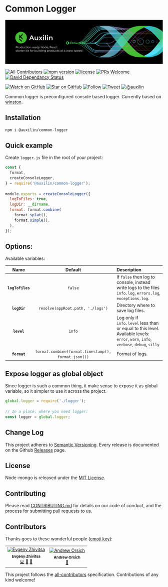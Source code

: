 # Common Logger

[![Auxilin.com — Production ready Node, React starter kit for building products at a warp speed](https://raw.githubusercontent.com/auxilincom/component-template/master/assets/cover-black.png)](https://github.com/auxilincom/auxilin)

[![All Contributors](https://img.shields.io/badge/all_contributors-2-orange.svg?style=flat-square)](#contributors-)
[![npm version](https://badge.fury.io/js/%40auxilin%2Fcommon-logger.svg)](https://badge.fury.io/js/%40auxilin%2Fcommon-logger) 
[![license](https://img.shields.io/github/license/mashape/apistatus.svg?style=flat-square)](https://github.com/auxilincom/common-logger/blob/master/LICENSE)
[![PRs Welcome](https://img.shields.io/badge/PRs-welcome-brightgreen.svg?style=flat-square)](http://makeapullrequest.com)
[![David Dependancy Status](https://david-dm.org/auxilincom/common-logger.svg)](https://david-dm.org/auxilincom/common-logger)

[![Watch on GitHub](https://img.shields.io/github/watchers/auxilincom/common-logger.svg?style=social&label=Watch)](https://github.com/auxilincom/common-logger/watchers)
[![Star on GitHub](https://img.shields.io/github/stars/auxilincom/common-logger.svg?style=social&label=Stars)](https://github.com/auxilincom/common-logger/stargazers)
[![Follow](https://img.shields.io/twitter/follow/auxilin.svg?style=social&label=Follow)](https://twitter.com/auxilin)
[![Tweet](https://img.shields.io/twitter/url/https/github.com/auxilincom/common-logger.svg?style=social)](https://twitter.com/intent/tweet?text=I%27m%20using%20Auxilin%20components%20to%20build%20my%20next%20product%20🚀.%20Check%20it%20out:%20https://github.com/auxilincom/common-logger)
[![@auxilin](https://img.shields.io/badge/%F0%9F%92%AC%20Telegram-t.me/auxilin-blue.svg)](https://t.me/auxilin)

Common logger is preconfigured console based logger. Currently based on [winston](https://github.com/winstonjs/winston).

## Installation

```bash
npm i @auxilin/common-logger
```

## Quick example

Create `logger.js` file in the root of your project:

```javascript
const {
  format,
  createConsoleLogger,
} = require('@auxilin/common-logger');

module.exports = createConsoleLogger({
  logToFiles: true,
  logDir: __dirname,
  format: format.combine(
    format.splat(),
    format.simple(),
  ),
});
```

## Options:

Available variables:

|Name|Default|Description|
|:--:|:--:|:----------|
|**`logToFiles`**|`false`|If `false` then log to console, instead write logs to the files `info.log`, `errors.log`, `exceptions.log`.|
|**`logDir`**|`resolve(appRoot.path, './logs')`|Directory where to save log files.|
|**`level`**|`info`|Log only if `info.level` less than or equal to this level. Available levels: `error`, `warn`, `info`, `verbose`, `debug`, `silly`|
|**`format`**|`format.combine(format.timestamp(), format.json())`|Format of logs.|

## Expose logger as global object

Since logger is such a common thing, it make sense to expose it as global variable, so it simpler to use it across the project.

```javascript
global.logger = require('./logger');

// In a place, where you need logger:
const logger = global.logger;
```

## Change Log

This project adheres to [Semantic Versioning](http://semver.org/).
Every release is documented on the Github [Releases](https://github.com/auxilincom/common-logger/releases) page.

## License

Node-mongo is released under the [MIT License](https://github.com/auxilincom/common-logger/blob/master/LICENSE).

## Contributing

Please read [CONTRIBUTING.md](https://github.com/auxilincom/common-logger/blob/master/CONTRIBUTING.md) for details on our code of conduct, and the process for submitting pull requests to us.

## Contributors

Thanks goes to these wonderful people ([emoji key](https://github.com/kentcdodds/all-contributors#emoji-key)):

<!-- ALL-CONTRIBUTORS-LIST:START - Do not remove or modify this section -->
<!-- prettier-ignore-start -->
<!-- markdownlint-disable -->
<table>
  <tr>
    <td align="center"><a href="https://github.com/ezhivitsa"><img src="https://avatars2.githubusercontent.com/u/6461311?v=4" width="100px;" alt="Evgeny Zhivitsa"/><br /><sub><b>Evgeny Zhivitsa</b></sub></a><br /><a href="https://github.com/auxilincom/eslint-config/commits?author=ezhivitsa" title="Code">💻</a> <a href="https://github.com/auxilincom/eslint-config/commits?author=ezhivitsa" title="Documentation">📖</a> <a href="#ideas-ezhivitsa" title="Ideas, Planning, & Feedback">🤔</a></td>
    <td align="center"><a href="https://github.com/anorsich"><img src="https://avatars3.githubusercontent.com/u/681396?v=4" width="100px;" alt="Andrew Orsich"/><br /><sub><b>Andrew Orsich</b></sub></a><br /><a href="#review-anorsich" title="Reviewed Pull Requests">👀</a></td>
  </tr>
</table>

<!-- markdownlint-enable -->
<!-- prettier-ignore-end -->
<!-- ALL-CONTRIBUTORS-LIST:END -->

This project follows the [all-contributors](https://github.com/kentcdodds/all-contributors) specification. Contributions of any kind welcome!
